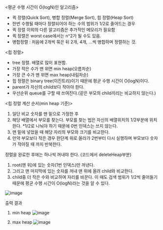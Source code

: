 <평균 수행 시간이 O(logN)인 알고리즘>
- 퀵 정렬(Quick Sort), 병합 정렬(Merge Sort), 힙 정렬(Heap Sort)
- 한번 수행될 때마다 정렬되어야 하는 수의 범위가 1/2로 줄어드는 경우
- 퀵 정렬 이외의 다른 알고리즘은 추가적인 메모리가 필요함
- 퀵 정렬은 worst case에서는 n^2가 될 수도 있음.
- 병합정렬 : 처음에 2개씩 묶은 뒤 2개, 4개, ...씩 병합하며 정렬하는 것.

  
<힙 정렬>
- tree 정렬. 배열로 많이 표현함.
- 가장 작은 수가 맨 위면 min heap(오름차순)
- 가장 큰 수가 맨 위면 max heap(내림차순)
- 힙 정렬은 binary tree(이진트리)이기 때문에 평균 수행 시간이 O(logN)이다.
- parent가 자신의 child보다 작아야 한다.
- 우선순위 queue를 구할 때 쓰여진다.(같은 부모의 child끼리는 비교하지 않는다.)

<힙 정렬 계산 순서(min heap 기준)>
1. 일단 비교 숫자를 맨 밑으로 가정한 후
2. 해당 배열에서 부모를 찾는다. 부모를 찾는 법은 자신의 배열위치의 1/2부분에 위치한다.
  *1/2로 나눠야 하기 때문에 0번 인덱스는 쓰지 않는다.
3. 맨 밑에 넣었을 때 해당 자리의 부모와 크기를 비교한다.
4. 만약 부모보다 작은 경우 한단계 위로 올라가 2번부터 다시 실행하며
   부모보다 숫자가 작아질 때 까지 반복한다.

정렬을 완료한 후에는 하나씩 꺼내야 한다. (코드에서 deleteHeap부분)
1. root(맨 위)에 있는 숫자(1번 인덱스)만 꺼낸다.
2. 그리고 맨 마지막에 있는 숫자를 꺼내 맨 위에 올려 child와 비교한다.
3. child중 더 작은 수와 비교하여 자리를 바꾼다.
   이 때도 검색 범위가 1/2씩 줄어들기 때문에 평균 수행 시간이 O(logN)라는 것을 알 수 있다.

![image](https://github.com/1010hy/algorithm/assets/67892327/be711f92-affc-4b48-ba02-65cefa23b09b)


출력 결과
1. min heap
![image](https://github.com/1010hy/algorithm/assets/67892327/5d9b7f83-2252-4cfe-8ab0-e7599815af42)

2. max heap
![image](https://github.com/1010hy/algorithm/assets/67892327/43cc4525-64c3-4628-b916-7f3de9d2d7a7)
